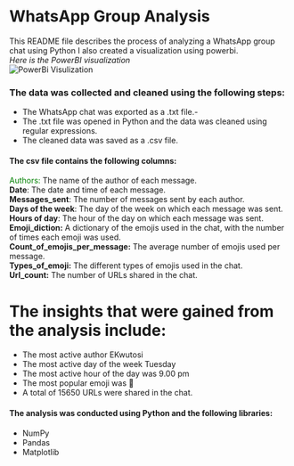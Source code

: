 
# WhatsApp Group Analysis
This README file describes the process of analyzing a WhatsApp group chat using Python I also created a visualization using powerbi.
<br>
_Here is the PowerBI visualization_
<br>
![PowerBi Visulization](Screenshot(211).png "WhatsApp Group Analysis")
### The data was collected and cleaned using the following steps:

* The WhatsApp chat was exported as a .txt file.-
* The .txt file was opened in Python and the data was cleaned using regular expressions.
* The cleaned data was saved as a .csv file.
#### The csv file contains the following columns:

<span style="color:green">Authors:</span> The name of the author of each message.
<br>
**Date**: The date and time of each message.
<br>
**Messages_sent**: The number of messages sent by each author.
<br>
**Days of the week**: The day of the week on which each message was sent.
<br>
**Hours of day**: The hour of the day on which each message was sent.
<br>
**Emoji_diction:** A dictionary of the emojis used in the chat, with the number of times each emoji was used.
<br>
**Count_of_emojis_per_message:** The average number of emojis used per message.
<br>
**Types_of_emoji:** The different types of emojis used in the chat.
<br>
**Url_count:** The number of URLs shared in the chat.

# The insights that were gained from the analysis include:

* The most active author EKwutosi
* The most active day of the week Tuesday
* The most active hour of the day was 9.00 pm
* The most popular emoji was 🙏
* A total of 15650 URLs were shared in the chat.

#### The analysis was conducted using Python and the following libraries:

* NumPy
* Pandas
* Matplotlib




